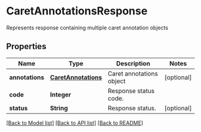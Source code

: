 ﻿
# CaretAnnotationsResponse
Represents response containing multiple caret annotation objects

## Properties
Name | Type | Description | Notes
------------ | ------------- | ------------- | -------------
**annotations** | [**CaretAnnotations**](CaretAnnotations.md) | Caret annotations object | [optional]
**code** | **Integer** | Response status code. | 
**status** | **String** | Response status. | [optional]


[[Back to Model list]](../../README.md#documentation-for-models) [[Back to API list]](../../README.md#documentation-for-api-endpoints) [[Back to README]](../../README.md)


